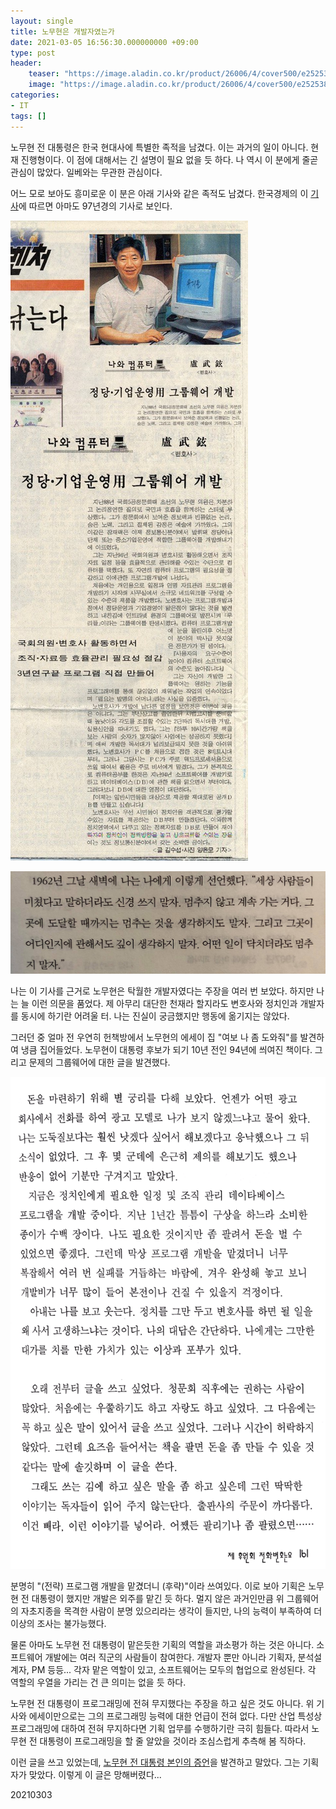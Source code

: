 ```yaml
---
layout: single
title: 노무현은 개발자였는가
date: 2021-03-05 16:56:30.000000000 +09:00
type: post
header:
    teaser: "https://image.aladin.co.kr/product/26006/4/cover500/e252538362_1.jpg"
    image: "https://image.aladin.co.kr/product/26006/4/cover500/e252538362_1.jpg"
categories:
- IT
tags: []
---
```


노무현 전 대통령은 한국 현대사에 특별한 족적을 남겼다. 이는 과거의 일이 아니다. 현재 진행형이다. 이 점에 대해서는 긴 설명이 필요 없을 듯 하다. 나 역시 이 분에게 줄곧 관심이 많았다. 일베와는 무관한 관심이다.

어느 모로 보아도 흥미로운 이 분은 아래 기사와 같은 족적도 남겼다. 한국경제의 이 [기사](https://www.hankyung.com/news/article/1997092502441)에 따르면 아마도 97년경의 기사로 보인다.

![gazuaa](/assets/images/2021-03-05-developer-nomuhyun/article.jpg)

![gazuaa](/assets/images/gazua.jpg)

나는 이 기사를 근거로 노무현은 탁월한 개발자였다는 주장을 여러 번 보았다. 하지만 나는 늘 이런 의문을 품었다. 제 아무리 대단한 천재라 할지라도 변호사와 정치인과 개발자를 동시에 하기란 어려울 터. 나는 진실이 궁금했지만 행동에 옮기지는 않았다.

그러던 중 얼마 전 우연히 헌책방에서 노무현의 에세이 집 "여보 나 좀 도와줘"를 발견하여 냉큼 집어들었다. 노무현이 대통령 후보가 되기 10년 전인 94년에 씌여진 책이다. 그리고 문제의 그룹웨어에 대한 글을 발견했다.

![article2](/assets/images/2021-03-05-developer-nomuhyun/book-capture.png)

분명히 "(전략) 프로그램 개발을 맡겼더니 (후략)"이라 쓰여있다. 이로 보아 기획은 노무현  전 대통령이 했지만 개발은 외주를 맡긴 듯 하다. 멀지 않은 과거인만큼 위 그룹웨어의 자초지종을 목격한 사람이 분명 있으리라는 생각이 들지만, 나의 능력이 부족하여 더이상의 조사는 불가능했다.

물론 아마도 노무현 전 대통령이 맡은듯한 기획의 역할을 과소평가 하는 것은 아니다. 소프트웨어 개발에는 여러 직군의 사람들이 참여한다. 개발자 뿐만 아니라 기획자, 분석설계자, PM 등등... 각자 맡은 역할이 있고, 소프트웨어는 모두의 협업으로 완성된다. 각 역할의 우열을 가리는 건 큰 의미는 없을 듯 하다.

노무현 전 대통령이 프로그래밍에 전혀 무지했다는 주장을 하고 싶은 것도 아니다. 위 기사와 에세이만으로는 그의 프로그래밍 능력에 대한 언급이 전혀 없다. 다만 산업 특성상 프로그래밍에 대하여 전혀 무지하다면 기획 업무를 수행하기란 극히 힘들다. 따라서 노무현 전 대통령이 프로그래밍을 할 줄 알았을 것이라 조심스럽게 추측해 봄 직하다.

이런 글을 쓰고 있었는데, [노무현 전 대통령 본인의 증언](https://blog.daum.net/linenbreeze/17192658)을 발견하고 말았다. 그는 기획자가 맞았다. 이렇게 이 글은 망해버렸다...

20210303
